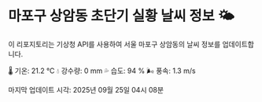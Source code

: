 
# 마포구 상암동 초단기 실황 날씨 정보 🌤️

이 리포지토리는 기상청 API를 사용하여 서울 마포구 상암동의 날씨 정보를 업데이트합니다. 

🌡️ 기온: 21.2 ℃
💧 강수량: 0 mm
💦 습도: 94 %
🌬️ 풍속: 1.3 m/s

마지막 업데이트 시각: 2025년 09월 25일 04시 08분    
